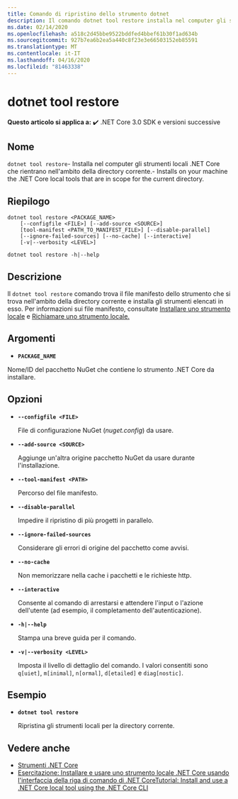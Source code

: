 ```yaml
---
title: Comando di ripristino dello strumento dotnet
description: Il comando dotnet tool restore installa nel computer gli strumenti locali .NET Core che rientrano nell'ambito della directory corrente.
ms.date: 02/14/2020
ms.openlocfilehash: a518c2d45bbe9522bddfed4bbef61b30f1ad634b
ms.sourcegitcommit: 927b7ea6b2ea5a440c8f23e3e66503152eb85591
ms.translationtype: MT
ms.contentlocale: it-IT
ms.lasthandoff: 04/16/2020
ms.locfileid: "81463338"
---
```

# <a name="dotnet-tool-restore"></a>dotnet tool restore

**Questo articolo si applica a:** ✔️ .NET Core 3.0 SDK e versioni successive

## <a name="name"></a>Nome

`dotnet tool restore`- Installa nel computer gli strumenti locali .NET Core che rientrano nell'ambito della directory corrente.- Installs on your machine the .NET Core local tools that are in scope for the current directory.

## <a name="synopsis"></a>Riepilogo

```dotnetcli
dotnet tool restore <PACKAGE_NAME>
    [--configfile <FILE>] [--add-source <SOURCE>]
    [tool-manifest <PATH_TO_MANIFEST_FILE>] [--disable-parallel]
    [--ignore-failed-sources] [--no-cache] [--interactive]
    [-v|--verbosity <LEVEL>]

dotnet tool restore -h|--help
```

## <a name="description"></a>Descrizione

Il `dotnet tool restore` comando trova il file manifesto dello strumento che si trova nell'ambito della directory corrente e installa gli strumenti elencati in esso. Per informazioni sui file manifesto, consultate [Installare uno strumento locale](global-tools.md#install-a-local-tool) e [Richiamare uno strumento locale.](global-tools.md#invoke-a-local-tool)

## <a name="arguments"></a>Argomenti

- **`PACKAGE_NAME`**

Nome/ID del pacchetto NuGet che contiene lo strumento .NET Core da installare.

## <a name="options"></a>Opzioni

- **`--configfile <FILE>`**

  File di configurazione NuGet (*nuget.config*) da usare.

- **`--add-source <SOURCE>`**

  Aggiunge un'altra origine pacchetto NuGet da usare durante l'installazione.

- **`--tool-manifest <PATH>`**

  Percorso del file manifesto.

- **`--disable-parallel`**

  Impedire il ripristino di più progetti in parallelo.

- **`--ignore-failed-sources`**

  Considerare gli errori di origine del pacchetto come avvisi.

- **`--no-cache`**

  Non memorizzare nella cache i pacchetti e le richieste http.

- **`--interactive`**

  Consente al comando di arrestarsi e attendere l'input o l'azione dell'utente (ad esempio, il completamento dell'autenticazione).

- **`-h|--help`**

  Stampa una breve guida per il comando.

- **`-v|--verbosity <LEVEL>`**

  Imposta il livello di dettaglio del comando. I valori consentiti sono `q[uiet]`, `m[inimal]`, `n[ormal]`, `d[etailed]` e `diag[nostic]`.

## <a name="example"></a>Esempio

- **`dotnet tool restore`**

  Ripristina gli strumenti locali per la directory corrente.

## <a name="see-also"></a>Vedere anche

- [Strumenti .NET Core](global-tools.md)
- [Esercitazione: Installare e usare uno strumento locale .NET Core usando l'interfaccia della riga di comando di .NET CoreTutorial: Install and use a .NET Core local tool using the .NET Core CLI](local-tools-how-to-use.md)
